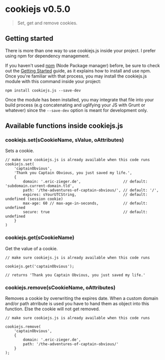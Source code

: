 # cookiejs v0.5.0

> Set, get and remove cookies.

## Getting started

There is more than one way to use cookiejs.js inside your project. I prefer using npm for dependency management.

If you haven't used [npm](http://npmjs.com/) (Node Package manager) before, be sure to check out the [Getting Started](https://docs.npmjs.com/getting-started/what-is-npm) guide, as it explains how to install and use npm. Once you're familiar with that process, you may install the cookiejs.js module with this command inside your project:

```
npm install cookiejs.js --save-dev
```

Once the module has been installed, you may integrate that file into your build process (e.g concatenating and uglifying your JS with Grunt or whatever) since the `--save-dev` option is meant for development only.

## Available functions inside cookiejs.js

### cookiejs.set(sCookieName, sValue, oAttributes)

Sets a cookie.

```
// make sure cookiejs.js is already available when this code runs
cookiejs.set(
    'captainObvious', 
    'Thank you Captain Obvious, you just saved my life.',
    {
        domain: '.eric-zieger.de',                   // default: 'subdomain.current-domain.tld',
        path: '/the-adventures-of-captain-obvious/', // default: '/',
        expires: sYourUTCString,                     // default: undefined (session cookie)
        max-age: 60 // max-age-in-seconds,           // default: undefined
        secure: true                                 // default: undefined
    }
)
```

### cookiejs.get(sCookieName)

Get the value of a cookie.

```
// make sure cookiejs.js is already available when this code runs

cookiejs.get('captainObvious');

// returns 'Thank you Captain Obvious, you just saved my life.'
```

### cookiejs.remove(sCookieName, oAttributes)

Removes a cookie by overwriting the expires date.
When a custom domain and/or path atrribute is used you have to hand them as object into this function.
Else the cookie will not get removed.

```
// make sure cookiejs.js is already available when this code runs

cookiejs.remove(
    'captainObvious',
    {
        domain: '.eric-zieger.de',
        path: '/the-adventures-of-captain-obvious/'
    }
);
``` 
